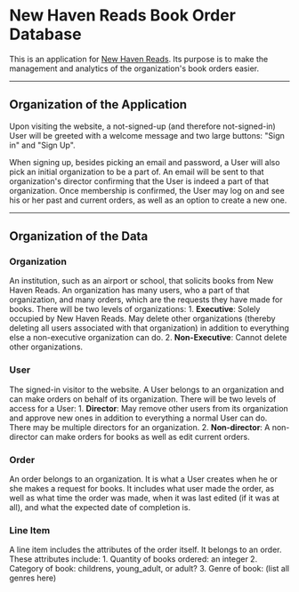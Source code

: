 # New Haven Reads Book Order Database

This is an application for [New Haven Reads](http://newhavenreads.org). Its purpose is to make the management and analytics of the organization's book orders easier.

- - -

## Organization of the Application

Upon visiting the website, a not-signed-up (and therefore not-signed-in) User will be greeted with a welcome message and two large buttons: "Sign in" and "Sign Up".

When signing up, besides picking an email and password, a User will also pick an initial organization to be a part of. An email will be sent to that organization's director confirming that the User is indeed a part of that organization. Once membership is confirmed, the User may log on and see his or her past and current orders, as well as an option to create a new one. 

- - - 

## Organization of the Data

### Organization

An institution, such as an airport or school, that solicits books from New Haven Reads. An organization has many users, who a part of that organization, and many orders, which are the requests they have made for books. There will be two levels of organizations:
	1. __Executive__: Solely occupied by New Haven Reads. May delete other organizations (thereby deleting all users associated with that organization) in addition to everything else a non-executive organization can do.
	2. __Non-Executive__: Cannot delete other organizations.

### User

The signed-in visitor to the website. A User belongs to an organization and can make orders on behalf of its organization. There will be two levels of access for a User:
	1. __Director__: May remove other users from its organization and approve new ones in addition to everything a normal User can do. There may be multiple directors for an organization.
	2. __Non-director__: A non-director can make orders for books as well as edit current orders.

### Order

An order belongs to an organization. It is what a User creates when he or she makes a request for books. It includes what user made the order, as well as what time the order was made, when it was last edited (if it was at all), and what the expected date of completion is.

### Line Item

A line item includes the attributes of the order itself. It belongs to an order. These attributes include:
	1. Quantity of books ordered: an integer
	2. Category of book: childrens, young_adult, or adult?
	3. Genre of book: (list all genres here)

